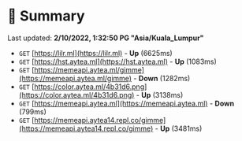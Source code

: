 # 📖 Summary
Last updated: **2/10/2022, 1:32:50 PG "Asia/Kuala_Lumpur"**

- `GET` [https://lilr.ml](https://lilr.ml) - **Up** (6625ms)
- `GET` [https://hst.aytea.ml](https://hst.aytea.ml) - **Up** (1083ms)
- `GET` [https://memeapi.aytea.ml/gimme](https://memeapi.aytea.ml/gimme) - **Down** (1282ms)
- `GET` [https://color.aytea.ml/4b31d6.png](https://color.aytea.ml/4b31d6.png) - **Up** (3138ms)
- `GET` [https://memeapi.aytea.ml](https://memeapi.aytea.ml) - **Down** (799ms)
- `GET` [https://memeapi.aytea14.repl.co/gimme](https://memeapi.aytea14.repl.co/gimme) - **Up** (3481ms)
